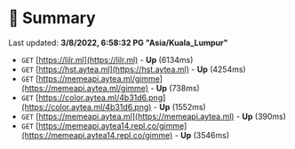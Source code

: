 # 📖 Summary
Last updated: **3/8/2022, 6:58:32 PG "Asia/Kuala_Lumpur"**

- `GET` [https://lilr.ml](https://lilr.ml) - **Up** (6134ms)
- `GET` [https://hst.aytea.ml](https://hst.aytea.ml) - **Up** (4254ms)
- `GET` [https://memeapi.aytea.ml/gimme](https://memeapi.aytea.ml/gimme) - **Up** (738ms)
- `GET` [https://color.aytea.ml/4b31d6.png](https://color.aytea.ml/4b31d6.png) - **Up** (1552ms)
- `GET` [https://memeapi.aytea.ml](https://memeapi.aytea.ml) - **Up** (390ms)
- `GET` [https://memeapi.aytea14.repl.co/gimme](https://memeapi.aytea14.repl.co/gimme) - **Up** (3546ms)
